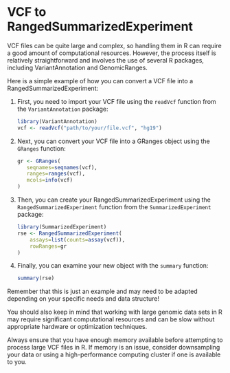 # VCF to RangedSummarizedExperiment

VCF files can be quite large and complex, so handling them in R can require a good amount of computational resources.
However, the process itself is relatively straightforward and involves the use of several R packages, including
VariantAnnotation and GenomicRanges.

Here is a simple example of how you can convert a VCF file into a RangedSummarizedExperiment:

1. First, you need to import your VCF file using the `readVcf` function from the `VariantAnnotation` package:
    
    ```R 
    library(VariantAnnotation)
    vcf <- readVcf("path/to/your/file.vcf", "hg19")
    ```
2. Next, you can convert your VCF file into a GRanges object using the `GRanges` function:

   ```R
   gr <- GRanges(
      seqnames=seqnames(vcf), 
      ranges=ranges(vcf), 
      mcols=info(vcf)
   )
   ```

3. Then, you can create your RangedSummarizedExperiment using the `RangedSummarizedExperiment` function from
   the `SummarizedExperiment` package:

   ```R
   library(SummarizedExperiment)
   rse <- RangedSummarizedExperiment(   
       assays=list(counts=assay(vcf)),
       rowRanges=gr
   )
   ```

4. Finally, you can examine your new object with the `summary` function:

   ```R
   summary(rse)
   ```

Remember that this is just an example and may need to be adapted depending on your specific needs and data structure!

You should also keep in mind that working with large genomic data sets in R may require significant computational
resources and can be slow without appropriate hardware or optimization techniques.

Always ensure that you have enough memory available before attempting to process large VCF files in R. If memory is an
issue, consider downsampling your data or using a high-performance computing cluster if one is available to you.

